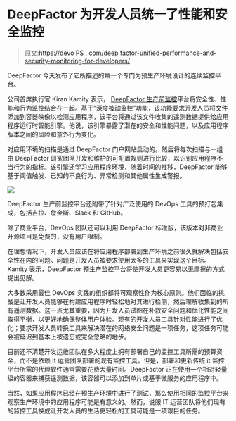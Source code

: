 # DeepFactor 为开发人员统一了性能和安全监控

> 原文:[https://devo PS . com/deep factor-unified-performance-and-security-monitoring-for-developers/](https://devops.com/deepfactor-unifies-performance-and-security-monitoring-for-developers/)

DeepFactor 今天发布了它所描述的第一个专门为预生产环境设计的连续监控平台。

公司首席执行官 Kiran Kamity 表示， [DeepFactor 生产前监控](https://a9c2j7h6.stackpathcdn.com/wp-content/uploads/2020/08/Datasheet-DeepFactor-20200824.pdf)平台将安全性、性能和行为监控结合在一起。基于“深度被动监控”功能，该功能要求开发人员将文件添加到容器映像以检测应用程序，该平台将通过该文件收集的遥测数据提供给应用程序运行时智能引擎。他说，该引擎暴露了潜在的安全和性能问题，以及应用程序版本之间的风险和意外行为变化。

对应用环境的扫描是通过 DeepFactor 门户网站启动的。然后将每次扫描与一组由 DeepFactor 研究团队开发和维护的可配置规则进行比较，以识别应用程序不当行为的指标。该引擎还学习应用程序环境，随着时间的推移，DeepFactor 能够基于阈值触发、已知的不良行为、异常检测和其他属性生成警报。

![](../Images/a5afb772acacf11731b3a176f3710719.png)

DeepFactor 生产前监控平台还附带了针对广泛使用的 DevOps 工具的预打包集成，包括吉拉、詹金斯、Slack 和 GitHub。

除了商业平台，DevOps 团队还可以利用 DeepFactor 标准版，该版本对非商业开源项目是免费的，没有用户限制。

在理想情况下，开发人员应该在将应用程序部署到生产环境之前很久就解决包括安全性在内的问题。问题是开发人员被要求使用太多的工具来实现这个目标。Kamity 表示，DeepFactor 预生产监控平台将使开发人员更容易以无摩擦的方式提出见解。

大多数采用最佳 DevOps 实践的组织都将可观察性作为核心原则。他们面临的挑战是让开发人员能够在构建应用程序时轻松地对其进行检测，然后理解收集到的所有遥测数据。这一点尤其重要，因为开发人员试图在补救安全问题和优化性能之间取得平衡，以更好地确保整体用户体验。现有的开发人员工具针对性能进行了优化；要求开发人员转换工具来解决潜在的网络安全问题是一项任务，这项任务可能会被延迟到基本上被遗忘或完全忽略的地步。

目前还不清楚开发运维团队在多大程度上拥有部署自己的监控工具所需的预算资金，而不是依赖 It 运营团队部署的现有监控工具。但是，部署和更新传统 it 监控平台所需的代理软件通常需要花费大量时间。DeepFactor 正在使用一个相对轻量级的容器来捕获遥测数据，该容器可以添加到单片或基于微服务的应用程序中。

当然，如果应用程序已经在预生产环境中进行了测试，那么使用相同的监控平台来观察生产环境中的应用程序可能是有意义的。然而，说服 IT 运营团队将他们现有的监控工具换成让开发人员的生活更轻松的工具可能是一项艰巨的任务。